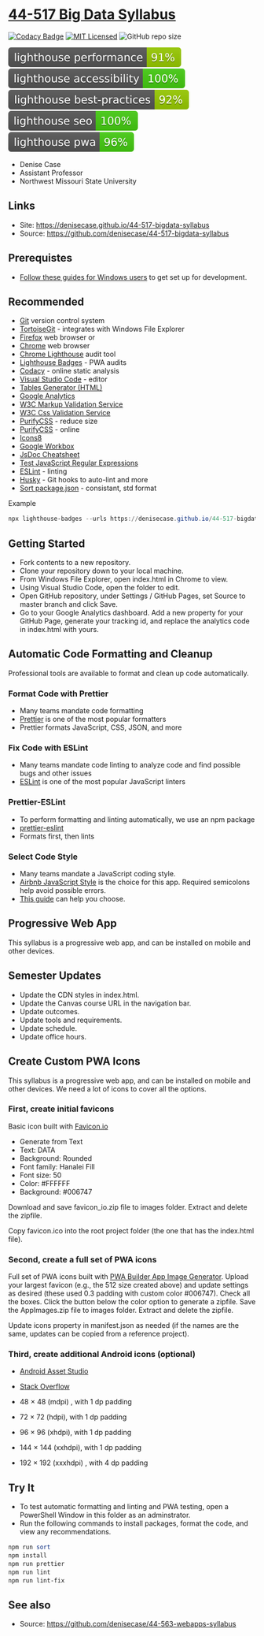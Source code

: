 # [44-517 Big Data Syllabus](https://denisecase.github.io/44-517-bigdata-syllabus/)

[![Codacy Badge](https://app.codacy.com/project/badge/Grade/cb78aa41e60e4986af847532a92930e4)](https://www.codacy.com/manual/denisecase/44-517-bigdata-syllabus?utm_source=github.com&utm_medium=referral&utm_content=denisecase/44-517-bigdata-syllabus&utm_campaign=Badge_Grade)
[![MIT Licensed](https://img.shields.io/badge/license-MIT-blue.svg)](LICENSE)
![GitHub repo size](https://img.shields.io/github/repo-size/denisecase/44-517-bigdata-syllabus?style=flat)

[![Lighthouse Performance Badge](./test_results/lighthouse_performance.svg)](https://github.com/emazzotta/lighthouse-badges)
[![Lighthouse Accessibility Badge](./test_results/lighthouse_accessibility.svg)](https://github.com/emazzotta/lighthouse-badges)
[![Lighthouse Best Practices Badge](./test_results//lighthouse_best-practices.svg)](https://github.com/emazzotta/lighthouse-badges)
[![Lighthouse SEO Badge](./test_results/lighthouse_seo.svg)](https://github.com/emazzotta/lighthouse-badges)
[![Lighthouse PWA Badge](./test_results/lighthouse_pwa.svg)](https://github.com/emazzotta/lighthouse-badges)

- Denise Case
- Assistant Professor
- Northwest Missouri State University

## Links

- Site: <https://denisecase.github.io/44-517-bigdata-syllabus>
- Source: <https://github.com/denisecase/44-517-bigdata-syllabus>

## Prerequistes

- [Follow these guides for Windows users](https://denisecase.github.io/windows-dev-list/) to get set up for development.

## Recommended

- [Git](https://git-scm.com/download/win) version control system
- [TortoiseGit](https://tortoisegit.org/) - integrates with Windows File Explorer
- [Firefox](https://www.mozilla.org/en-US/firefox/) web browser or
- [Chrome](https://www.google.com/chrome/) web browser
- [Chrome Lighthouse](https://developers.google.com/web/tools/lighthouse) audit tool
- [Lighthouse Badges](https://github.com/emazzotta/lighthouse-badges) - PWA audits
- [Codacy](https://app.codacy.com/) - online static analysis
- [Visual Studio Code](https://code.visualstudio.com/) - editor
- [Tables Generator (HTML)](https://www.tablesgenerator.com/html_tables)
- [Google Analytics](https://analytics.google.com/analytics/web/)
- [W3C Markup Validation Service](https://validator.w3.org/)
- [W3C Css Validation Service](https://jigsaw.w3.org/css-validator/validator)
- [PurifyCSS](https://github.com/purifycss/purifycss) - reduce size
- [PurifyCSS](https://purifycss.online/) - online
- [Icons8](https://icons8.com)
- [Google Workbox](https://developers.google.com/web/tools/workbox/)
- [JsDoc Cheatsheet](https://devhints.io/jsdoc)
- [Test JavaScript Regular Expressions](https://regexr.com/)
- [ESLint](https://eslint.org/docs/user-guide/getting-started) - linting
- [Husky](https://github.com/typicode/husky) - Git hooks to auto-lint and more
- [Sort package.json](https://www.npmjs.com/package/sort-package-json) - consistant, std format

Example

```PowerShell
npx lighthouse-badges --urls https://denisecase.github.io/44-517-bigdata-syllabus/ -o test_results

```

## Getting Started

- Fork contents to a new repository.
- Clone your repository down to your local machine.
- From Windows File Explorer, open index.html in Chrome to view.
- Using Visual Studio Code, open the folder to edit.
- Open GitHub repository, under Settings / GitHub Pages, set Source to master branch and click Save.
- Go to your Google Analytics dashboard. Add a new property for your GitHub Page, generate your tracking id, and replace the analytics code in index.html with yours.

## Automatic Code Formatting and Cleanup

Professional tools are available to format and clean up code automatically.

### Format Code with Prettier

- Many teams mandate code formatting
- [Prettier](https://prettier.io/) is one of the most popular formatters
- Prettier formats JavaScript, CSS, JSON, and more

### Fix Code with ESLint

- Many teams mandate code linting to analyze code and find possible bugs and other issues
- [ESLint](https://eslint.org/) is one of the most popular JavaScript linters

### Prettier-ESLint

- To perform formatting and linting automatically, we use an npm package
- [prettier-eslint](https://github.com/prettier/prettier-eslint)
- Formats first, then lints

### Select Code Style

- Many teams mandate a JavaScript coding style.
- [Airbnb JavaScript Style](https://github.com/airbnb/javascript) is the choice for this app. Required semicolons help avoid possible errors.
- [This guide](https://medium.com/@uistephen/style-guides-for-linting-ecmascript-2015-eslint-common-google-airbnb-6c25fd3dff0) can help you choose.

## Progressive Web App

This syllabus is a progressive web app, and can be installed on mobile and other devices.

## Semester Updates

- Update the CDN styles in index.html.
- Update the Canvas course URL in the navigation bar.
- Update outcomes.
- Update tools and requirements.
- Update schedule.
- Update office hours.

## Create Custom PWA Icons

This syllabus is a progressive web app, and can be installed on mobile and other devices. We need a lot of icons to cover all the options.

### First, create initial favicons

Basic icon built with [Favicon.io](https://favicon.io)

- Generate from Text
- Text: DATA
- Background: Rounded
- Font family: Hanalei Fill
- Font size: 50
- Color: #FFFFFF
- Background: #006747

Download and save favicon_io.zip file to images folder. Extract and delete the zipfile.

Copy favicon.ico into the root project folder (the one that has the index.html file).

### Second, create a full set of PWA icons

Full set of PWA icons built with [PWA Builder App Image Generator](https://www.pwabuilder.com/imageGenerator). Upload your largest favicon (e.g., the 512 size created above) and update settings as desired (these used 0.3 padding with custom color #006747). Check all the boxes. Click the button below the color option to generate a zipfile. Save the AppImages.zip file to images folder. Extract and delete the zipfile.

Update icons property in manifest.json as needed (if the names are the same, updates can be copied from a reference project).

### Third, create additional Android icons (optional)

- [Android Asset Studio](https://romannurik.github.io/AndroidAssetStudio/icons-launcher.html)

- [Stack Overflow](https://stackoverflow.com/questions/12768128/android-launcher-icon-size)

- 48 × 48 (mdpi) , with 1 dp padding
- 72 × 72 (hdpi), with 1 dp padding
- 96 × 96 (xhdpi), with 1 dp padding
- 144 × 144 (xxhdpi), with 1 dp padding
- 192 × 192 (xxxhdpi) , with 4 dp padding

## Try It

- To test automatic formatting and linting and PWA testing, open a PowerShell Window in this folder as an adminstrator.
- Run the following commands to install packages, format the code, and view any recommendations.

```PowerShell
npm run sort
npm install
npm run prettier
npm run lint
npm run lint-fix
```

## See also

- Source: <https://github.com/denisecase/44-563-webapps-syllabus>
